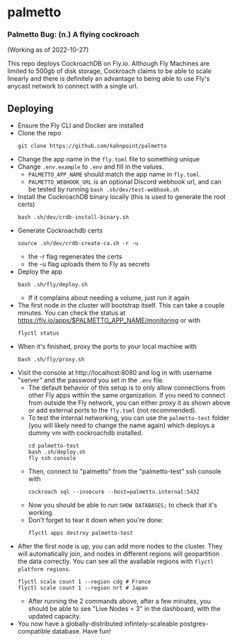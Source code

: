 # palmetto

### Palmetto Bug: (n.) A flying cockroach

(Working as of 2022-10-27)

This repo deploys CockroachDB on Fly.io.
Although Fly Machines are limited to 500gb of disk storage, Cockroach claims to be able to scale linearly and there is definitely an advantage to being able to use Fly's anycast network to connect with a single url.

## Deploying

- Ensure the Fly CLI and Docker are installed
- Clone the repo
  ```
  git clone https://github.com/kahnpoint/palmetto
  ```
- Change the app name in the `fly.toml` file to something unique
- Change `.env.example` to `.env` and fill in the values.
  - `PALMETTO_APP_NAME` should match the app name in `fly.toml`.
  - `PALMETTO_WEBHOOK_URL` is an optional Discord webhook url, and can be tested by running `bash .sh/dev/test-webhook.sh`
- Install the CockroachDB binary locally (this is used to generate the root certs)
  ```
  bash .sh/dev/crdb-install-binary.sh
  ```
- Generate Cockroachdb certs 
  ```
  source .sh/dev/crdb-create-ca.sh -r -u
  ```
  - the -r flag regenerates the certs 
  - the -u flag uploads them to Fly as secrets
- Deploy the app
  ```
  bash .sh/fly/deploy.sh
  ```
  - If it complains about needing a volume, just run it again
- The first node in the cluster will bootstrap itself. This can take a couple minutes. You can check the status at https://fly.io/apps/$PALMETTO_APP_NAME/monitoring or with
  ```
  flyctl status
  ```
- When it's finished, proxy the ports to your local machine with
  ```
  bash .sh/fly/proxy.sh
  ```
- Visit the console at http://localhost:8080 and log in with username "server" and the password you set in the `.env` file.
  - The default behavior of this setup is to only allow connections from other Fly apps within the same organization. If you need to connect from outside the Fly network, you can either proxy it as shown above or add external ports to the `fly.toml` (not recommended).
  - To test the internal networking, you can use the `palmetto-test` folder (you will likely need to change the name again) which deploys a dummy vm with cockroachdb installed.
    ```
    cd palmetto-test
    bash .sh/deploy.sh
    fly ssh console
    ```
  - Then, connect to "palmetto" from the "palmetto-test" ssh console with
    ```
    cockroach sql --insecure --host=palmetto.internal:5432
    ```
  - Now you should be able to run `SHOW DATABASES;` to check that it's working.
  - Don't forget to tear it down when you're done:
    ```
    flyctl apps destroy palmetto-test
    ```
- After the first node is up, you can add more nodes to the cluster. They will automatically join, and nodes in different regions will geopartition the data correctly. You can see all the available regions with `flyctl platform regions`.
  ```
  flyctl scale count 1 --region cdg # France
  flyctl scale count 1 --region nrt # Japan
  ```
  -  After running the 2 commands above, after a few minutes, you should be able to see "Live Nodes = 3" in the dashboard, with the updated capacity.
- You now have a globally-distributed infintely-scaleable postgres-compatible database. Have fun!